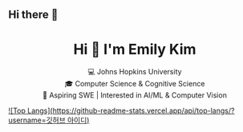 ## Hi there 👋
<h1 align="center">Hi 👋 I'm Emily Kim</h1>

<p align="center">
  💻 Johns Hopkins University <br>
  🎓 Computer Science & Cognitive Science <br>
  🌱 Aspiring SWE | Interested in AI/ML & Computer Vision
</p>

[![Top Langs](https://github-readme-stats.vercel.app/api/top-langs/?username=깃허브 아이디)](https://github.com/anuraghazra/github-readme-stats)
